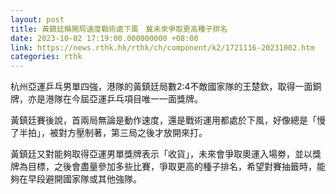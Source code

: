 ```yaml
---
layout: post
title: 黃鎮廷稱開局速度戰術處下風　冀未來爭取更高種子排名
date: 2023-10-02 17:19:00.000000000 +08:00
link: https://news.rthk.hk/rthk/ch/component/k2/1721116-20231002.htm
categories: rthk
---
```


杭州亞運乒乓男單四強，港隊的黃鎮廷局數2:4不敵國家隊的王楚欽，取得一面銅牌，亦是港隊在今屆亞運乒乓項目唯一一面獎牌。

黃鎮廷賽後說，首兩局無論是動作速度，還是戰術運用都處於下風，好像總是「慢了半拍」，被對方壓制著，第三局之後才放開來打。

黃鎮廷又對能夠取得亞運男單獎牌表示「收貨」，未來會爭取奧運入場劵，並以獎牌為目標，之後會盡量參加多些比賽，爭取更高的種子排名，希望對賽抽籤時，能夠在早段避開國家隊或其他強隊。
